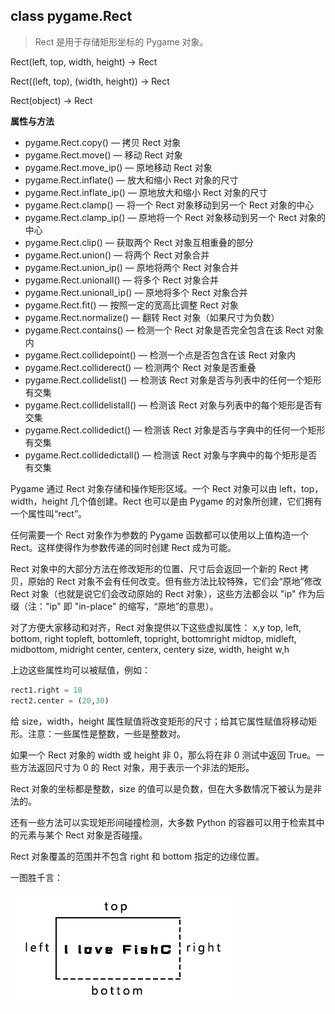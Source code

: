 ## class pygame.Rect

>Rect 是用于存储矩形坐标的 Pygame 对象。

Rect(left, top, width, height) -> Rect

Rect((left, top), (width, height)) -> Rect

Rect(object) -> Rect

**属性与方法**

* pygame.Rect.copy()  —  拷贝 Rect 对象
* pygame.Rect.move()  —  移动 Rect 对象
* pygame.Rect.move_ip()  —  原地移动 Rect 对象
* pygame.Rect.inflate()  —  放大和缩小 Rect 对象的尺寸
* pygame.Rect.inflate_ip()  —  原地放大和缩小 Rect 对象的尺寸
* pygame.Rect.clamp()  —  将一个 Rect 对象移动到另一个 Rect 对象的中心
* pygame.Rect.clamp_ip()  —  原地将一个 Rect 对象移动到另一个 Rect 对象的中心
* pygame.Rect.clip()  —  获取两个 Rect 对象互相重叠的部分
* pygame.Rect.union()  —  将两个 Rect 对象合并
* pygame.Rect.union_ip()  —  原地将两个 Rect 对象合并
* pygame.Rect.unionall()  —  将多个 Rect 对象合并
* pygame.Rect.unionall_ip()  —  原地将多个 Rect 对象合并
* pygame.Rect.fit()  —  按照一定的宽高比调整 Rect 对象
* pygame.Rect.normalize()  —  翻转 Rect 对象（如果尺寸为负数）
* pygame.Rect.contains()  —  检测一个 Rect 对象是否完全包含在该 Rect 对象内
* pygame.Rect.collidepoint()  —  检测一个点是否包含在该 Rect 对象内
* pygame.Rect.colliderect()  —  检测两个 Rect 对象是否重叠
* pygame.Rect.collidelist()  —  检测该 Rect 对象是否与列表中的任何一个矩形有交集
* pygame.Rect.collidelistall()  —  检测该 Rect 对象与列表中的每个矩形是否有交集
* pygame.Rect.collidedict()  —  检测该 Rect 对象是否与字典中的任何一个矩形有交集
* pygame.Rect.collidedictall()  —  检测该 Rect 对象与字典中的每个矩形是否有交集

Pygame 通过 Rect 对象存储和操作矩形区域。一个 Rect 对象可以由 left，top，width，height 几个值创建。Rect 也可以是由 Pygame 的对象所创建，它们拥有一个属性叫“rect”。

任何需要一个 Rect 对象作为参数的 Pygame 函数都可以使用以上值构造一个 Rect。这样使得作为参数传递的同时创建 Rect 成为可能。

Rect 对象中的大部分方法在修改矩形的位置、尺寸后会返回一个新的 Rect 拷贝，原始的 Rect 对象不会有任何改变。但有些方法比较特殊，它们会“原地”修改 Rect 对象（也就是说它们会改动原始的 Rect 对象），这些方法都会以 "ip" 作为后缀（注："ip" 即 "in-place" 的缩写，“原地”的意思）。

对了方便大家移动和对齐，Rect 对象提供以下这些虚拟属性：
x,y
top, left, bottom, right
topleft, bottomleft, topright, bottomright
midtop, midleft, midbottom, midright
center, centerx, centery
size, width, height
w,h

上边这些属性均可以被赋值，例如：

```Python
rect1.right = 10
rect2.center = (20,30)
```

给 size，width，height 属性赋值将改变矩形的尺寸；给其它属性赋值将移动矩形。注意：一些属性是整数，一些是整数对。

如果一个 Rect 对象的 width 或 height 非 0，那么将在非 0 测试中返回 True。一些方法返回尺寸为 0 的 Rect 对象，用于表示一个非法的矩形。

Rect 对象的坐标都是整数，size 的值可以是负数，但在大多数情况下被认为是非法的。

还有一些方法可以实现矩形间碰撞检测，大多数 Python 的容器可以用于检索其中的元素与某个 Rect 对象是否碰撞。

Rect 对象覆盖的范围并不包含 right 和 bottom 指定的边缘位置。

一图胜千言：

![Rect](../assets/2024.2.19/28_400_300.jpg)
